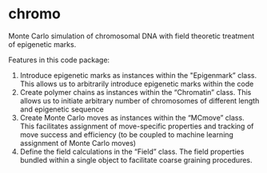 # chromo

Monte Carlo simulation of chromosomal DNA with field theoretic treatment of epigenetic marks.

Features in this code package:
1. Introduce epigenetic marks as instances within the "Epigenmark” class.  This allows us to arbitrarily introduce epigenetic marks within the code
2. Create polymer chains as instances within the “Chromatin” class.  This allows us to initiate arbitrary number of chromosomes of different length and epigenetic sequence
3. Create Monte Carlo moves as instances within the “MCmove” class.  This facilitates assignment of move-specific properties and tracking of move success and efficiency (to be coupled to machine learning assignment of Monte Carlo moves)
4. Define the field calculations in the “Field” class.  The field properties bundled within a single object to facilitate coarse graining procedures.
